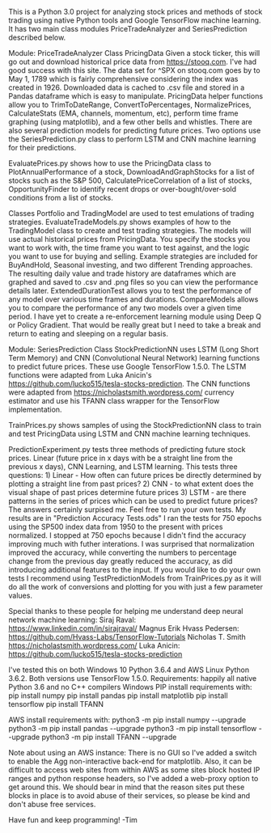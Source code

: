 This is a Python 3.0 project for analyzing stock prices and methods of stock trading using native Python tools and Google TensorFlow machine learning. It has two main class modules PriceTradeAnalyzer and SeriesPrediction described below.

Module: PriceTradeAnalyzer
Class PricingData
Given a stock ticker, this will go out and download historical price data from https://stooq.com.  I've had good success with this site.  The data set for ^SPX on stooq.com goes by to May 1, 1789 which is fairly comprehensive considering the index was created in 1926.  Downloaded data is cached to .csv file and stored in a Pandas dataframe which is easy to manipulate.  PricingData helper functions allow you to TrimToDateRange, ConvertToPercentages, NormalizePrices, CalculateStats (EMA, channels, momentum, etc), perform time frame graphing (using matplotlib), and a few other bells and whistles.  There are also several prediction models for predicting future prices.  Two options use the SeriesPrediction.py class to perform LSTM and CNN machine learning for their predictions.

EvaluatePrices.py shows how to use the PricingData class to PlotAnnualPerformance of a stock, DownloadAndGraphStocks for a list of stocks such as the S&P 500, CalculatePriceCorrelation of a list of stocks, OpportunityFinder to identify recent drops or over-bought/over-sold conditions from a list of stocks.

Classes Portfolio and TradingModel are used to test emulations of trading strategies.  EvaluateTradeModels.py shows examples of how to the TradingModel class to create and test trading strategies.  The models will use actual historical prices from PricingData. You specify the stocks you want to work with, the time frame you want to test against, and the logic you want to use for buying and selling.  Example strategies are included for BuyAndHold, Seasonal investing, and two different Trending approaches.  The resulting daily value and trade history are dataframes which are graphed and saved to .csv and .png files so you can view the performance details later.  ExtendedDurationTest allows you to test the performance of any model over various time frames and durations.  CompareModels allows you to compare the performance of any two models over a given time period.  I have yet to create a re-enforcement learning module using Deep Q or Policy Gradient.  That would be really great but I need to take a break and return to eating and sleeping on a regular basis.

Module: SeriesPrediction
Class StockPredictionNN uses LSTM (Long Short Term Memory) and CNN (Convolutional Neural Network) learning functions to predict future prices.  These use Google TensorFlow 1.5.0. The LSTM functions were adapted from Luka Anicin's https://github.com/lucko515/tesla-stocks-prediction.  The CNN functions were adapted from https://nicholastsmith.wordpress.com/ currency estimator and use his TFANN class wrapper for the TensorFlow implementation.

TrainPrices.py shows samples of using the StockPredictionNN class to train and test PricingData using LSTM and CNN machine learning techniques.  

PredictionExperiment.py tests three methods of predicting future stock prices.  Linear (future price in x days with be a straight line from the previous x days), CNN Learning, and LSTM learning.  This tests three questions:  1) Linear - How often can future prices be directly determined by plotting a straight line from past prices? 2) CNN - to what extent does the visual shape of past prices determine future prices 3) LSTM - are there patterns in the series of prices which can be used to predict future prices?  The answers certainly surpised me.  Feel free to run your own tests.  My results are in "Prediction Accuracy Tests.ods"  I ran the tests for 750 epochs using the SP500 index data from 1950 to the present with prices normalized.  I stopped at 750 epochs because I didn't find the accuracy improving much with futher interations.  I was surprised that normalization improved the accuracy, while converting the numbers to percentage change from the previous day greatly reduced the accuracy, as did introducing additional features to the input.  If you would like to do your own tests I recommend using TestPredictionModels from TrainPrices.py as it will do all the work of conversions and plotting for you with just a few parameter values.

Special thanks to these people for helping me understand deep neural network machine learning:
Siraj Raval: https://www.linkedin.com/in/sirajraval/
Magnus Erik Hvass Pedersen: https://github.com/Hvass-Labs/TensorFlow-Tutorials
Nicholas T. Smith https://nicholastsmith.wordpress.com/ 
Luka Anicin: https://github.com/lucko515/tesla-stocks-prediction

I've tested this on both Windows 10 Python 3.6.4  and AWS Linux Python 3.6.2.  Both versions use TensorFlow 1.5.0.
Requirements: happily all native Python 3.6 and no C++ compilers
Windows PIP install requirements with:
pip install numpy
pip install pandas
pip install matplotlib
pip install tensorflow
pip install TFANN

AWS install requirements with:
python3 -m pip install numpy --upgrade
python3 -m pip install pandas --upgrade
python3 -m pip install tensorflow --upgrade
python3 -m pip install TFANN --upgrade

Note about using an AWS instance:  There is no GUI so I've added a switch to enable the Agg non-interactive back-end for matplotlib.  Also, it can be difficult to access web sites from within AWS as some sites block hosted IP ranges and python response headers, so I've added a web-proxy option to get around this.  We should bear in mind that the reason sites put these blocks in place is to avoid abuse of their services, so please be kind and don't abuse free services.

Have fun and keep programming!
-Tim
